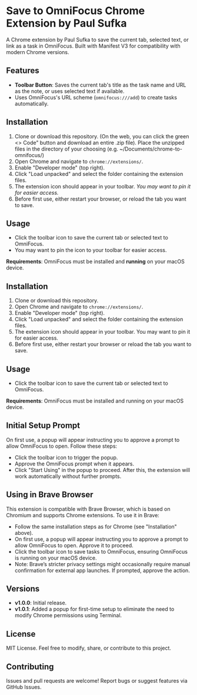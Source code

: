 # Save to OmniFocus Chrome Extension by Paul Sufka

A Chrome extension by Paul Sufka to save the current tab, selected text, or link as a task in OmniFocus. Built with Manifest V3 for compatibility with modern Chrome versions.

## Features
- **Toolbar Button**: Saves the current tab's title as the task name and URL as the note, or uses selected text if available.
- Uses OmniFocus's URL scheme (`omnifocus:///add`) to create tasks automatically.

## Installation
1. Clone or download this repository. (On the web, you can click the green <> Code" button and download an entire .zip file). Place the unzipped files in the directory of your choosing (e.g. ~/Documents/chrome-to-omnifocus/)
2. Open Chrome and navigate to `chrome://extensions/`.
3. Enable "Developer mode" (top right).
4. Click "Load unpacked" and select the folder containing the extension files.
5. The extension icon should appear in your toolbar. _You may want to pin it for easier access._
6. Before first use, either restart your browser, or reload the tab you want to save.

## Usage
- Click the toolbar icon to save the current tab or selected text to OmniFocus.
- You may want to pin the icon to your toolbar for easier access.

**Requirements**: OmniFocus must be installed and **running** on your macOS device.

## Installation
1. Clone or download this repository.
2. Open Chrome and navigate to `chrome://extensions/`.
3. Enable "Developer mode" (top right).
4. Click "Load unpacked" and select the folder containing the extension files.
5. The extension icon should appear in your toolbar. You may want to pin it for easier access.
6. Before first use, either restart your browser or reload the tab you want to save.

## Usage
- Click the toolbar icon to save the current tab or selected text to OmniFocus.

**Requirements**: OmniFocus must be installed and running on your macOS device.

## Initial Setup Prompt
On first use, a popup will appear instructing you to approve a prompt to allow OmniFocus to open. Follow these steps:
- Click the toolbar icon to trigger the popup.
- Approve the OmniFocus prompt when it appears.
- Click "Start Using" in the popup to proceed. After this, the extension will work automatically without further prompts.

## Using in Brave Browser
This extension is compatible with Brave Browser, which is based on Chromium and supports Chrome extensions. To use it in Brave:
- Follow the same installation steps as for Chrome (see "Installation" above).
- On first use, a popup will appear instructing you to approve a prompt to allow OmniFocus to open. Approve it to proceed.
- Click the toolbar icon to save tasks to OmniFocus, ensuring OmniFocus is running on your macOS device.
- Note: Brave’s stricter privacy settings might occasionally require manual confirmation for external app launches. If prompted, approve the action.

## Versions
- **v1.0.0**: Initial release.
- **v1.0.1**: Added a popup for first-time setup to eliminate the need to modify Chrome permissions using Terminal.

## License
MIT License. Feel free to modify, share, or contribute to this project.

## Contributing
Issues and pull requests are welcome! Report bugs or suggest features via GitHub Issues.

